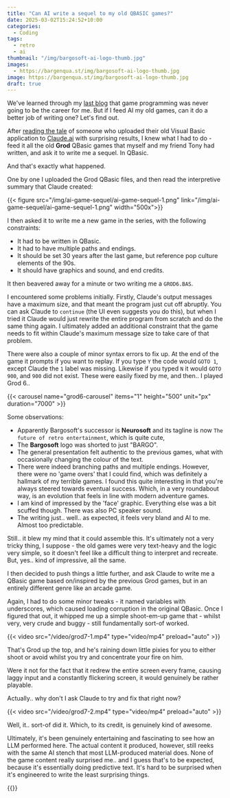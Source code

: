 ```yaml
---
title: "Can AI write a sequel to my old QBASIC games?"
date: 2025-03-02T15:24:52+10:00
categories:
  - Coding
tags:
  - retro
  - ai
thumbnail: "/img/bargosoft-ai-logo-thumb.jpg"
images:
  - https://bargenqua.st/img/bargosoft-ai-logo-thumb.jpg
image: https://bargenqua.st/img/bargosoft-ai-logo-thumb.jpg
draft: true
---
```


We've learned through my [last blog](../failed-game-dev-2/) that game programming was never going to be the career for me. But if I feed AI my old games, can it do a better job of writing one? Let's find out.

After [reading the tale](https://www.reddit.com/r/ClaudeAI/comments/1iyumpf/i_uploaded_a_27yearold_exe_file_to_claude_37_and/) of someone who uploaded their old Visual Basic application to [Claude.ai](https://claude.ai) with surprising results, I knew what I had to do - feed it all the old **Grod** QBasic games that myself and my friend Tony had written, and ask it to write me a sequel. In QBasic.

And that's exactly what happened.

One by one I uploaded the Grod QBasic files, and then read the interpretive summary that Claude created:

{{< figure src="/img/ai-game-sequel/ai-game-sequel-1.png" link="/img/ai-game-sequel/ai-game-sequel-1.png" width="500x">}}

I then asked it to write me a new game in the series, with the following constraints:

- It had to be written in QBasic.
- It had to have multiple paths and endings.
- It should be set 30 years after the last game, but reference pop culture elements of the 90s.
- It should have graphics and sound, and end credits.

It then beavered away for a minute or two writing me a `GROD6.BAS`.

I encountered some problems initially. Firstly, Claude's output messages have a maximum size, and that meant the program just cut off abruptly. You can ask Claude to `continue` (the UI even suggests you do this), but when I tried it Claude would just rewrite the entire program from scratch and do the same thing again. I ultimately added an additional constraint that the game needs to fit within Claude's maximum message size to take care of that problem.

There were also a couple of minor syntax errors to fix up. At the end of the game it prompts if you want to replay. If you type `Y` the code would `GOTO 1`, except Claude the `1` label was missing. Likewise if you typed `N` it would `GOTO 900`, and `900` did not exist. These were easily fixed by me, and then.. I played Grod 6..

{{< carousel name="grod6-carousel" items="1" height="500" unit="px" duration="7000" >}}

Some observations:

- Apparently Bargosoft's successor is **Neurosoft** and its tagline is now `The future of retro entertainment`, which is quite cute, 
- The **Bargosoft** logo was shorted to just "BARGO".
- The general presentation felt authentic to the previous games, what with occasionally changing the colour of the text.
- There were indeed branching paths and multiple endings. However, there were no 'game overs' that I could find, which was definitely a hallmark of my terrible games. I found this quite interesting in that you're always steered towards eventual success. Which, in a very roundabout way, is an evolution that feels in line with modern adventure games.
- I am kind of impressed by the 'face' graphic. Everything else was a bit scuffed though. There was also PC speaker sound.
- The writing just.. well.. as expected, it feels very bland and AI to me. Almost too predictable.

Still.. it blew my mind that it could assemble this. It's ultimately not a very tricky thing, I suppose - the old games were very text-heavy and the logic very simple, so it doesn't feel like a difficult thing to interpret and recreate. But, yes.. kind of impressive, all the same.

I then decided to push things a little further, and ask Claude to write me a QBasic game based on/inspired by the previous Grod games, but in an entirely different genre like an arcade game.

Again, I had to do some minor tweaks - it named variables with underscores, which caused loading corruption in the original QBasic. Once I figured that out, it whipped me up a simple shoot-em-up game that - whilst very, very crude and buggy - still fundamentally sort-of worked.

{{< video src="/video/grod7-1.mp4" type="video/mp4" preload="auto" >}}

That's Grod up the top, and he's raining down little pixies for you to either shoot or avoid whilst you try and concentrate your fire on him. 

Were it not for the fact that it redrew the entire screen every frame, causing laggy input and a constantly flickering screen, it would genuinely be rather playable.

Actually.. why don't I ask Claude to try and fix that right now?

{{< video src="/video/grod7-2.mp4" type="video/mp4" preload="auto" >}}

Well, it.. sort-of did it. Which, to its credit, is genuinely kind of awesome.

Ultimately, it's been genuinely entertaining and fascinating to see how an LLM performed here. The actual content it produced, however, still reeks with the same AI stench that most LLM-produced material does. None of the game content really surprised me.. and I guess that's to be expected, because it's essentially doing predictive text. It's hard to be surprised when it's engineered to write the least surprising things.

{{<disqus>}}
